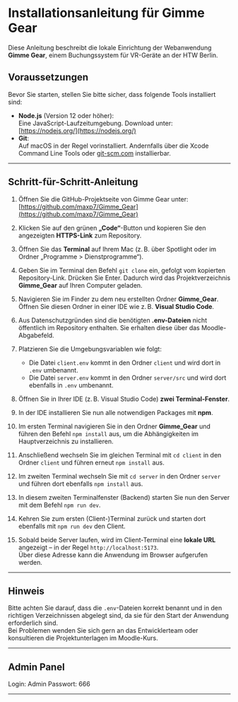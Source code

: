 # Installationsanleitung für Gimme Gear

Diese Anleitung beschreibt die lokale Einrichtung der Webanwendung **Gimme Gear**, einem Buchungssystem für VR-Geräte an der HTW Berlin.

## Voraussetzungen

Bevor Sie starten, stellen Sie bitte sicher, dass folgende Tools installiert sind:

- **Node.js** (Version 12 oder höher):  
  Eine JavaScript-Laufzeitumgebung. Download unter: [https://nodejs.org/](https://nodejs.org/)
- **Git**:  
  Auf macOS in der Regel vorinstalliert. Andernfalls über die Xcode Command Line Tools oder [git-scm.com](https://git-scm.com/) installierbar.

---

## Schritt-für-Schritt-Anleitung

1. Öffnen Sie die GitHub-Projektseite von Gimme Gear unter:  
   [https://github.com/maxp7/Gimme_Gear](https://github.com/maxp7/Gimme_Gear)

2. Klicken Sie auf den grünen **„Code“**-Button und kopieren Sie den angezeigten **HTTPS-Link** zum Repository.

3. Öffnen Sie das **Terminal** auf Ihrem Mac (z. B. über Spotlight oder im Ordner „Programme > Dienstprogramme“).

4. Geben Sie im Terminal den Befehl `git clone` ein, gefolgt vom kopierten Repository-Link. Drücken Sie Enter. Dadurch wird das Projektverzeichnis **Gimme_Gear** auf Ihren Computer geladen.

5. Navigieren Sie im Finder zu dem neu erstellten Ordner **Gimme_Gear**. Öffnen Sie diesen Ordner in einer IDE wie z. B. **Visual Studio Code**.

6. Aus Datenschutzgründen sind die benötigten **.env-Dateien** nicht öffentlich im Repository enthalten. Sie erhalten diese über das Moodle-Abgabefeld.

7. Platzieren Sie die Umgebungsvariablen wie folgt:
   - Die Datei `client.env` kommt in den Ordner `client` und wird dort in `.env` umbenannt.
   - Die Datei `server.env` kommt in den Ordner `server/src` und wird dort ebenfalls in `.env` umbenannt.

8. Öffnen Sie in Ihrer IDE (z. B. Visual Studio Code) **zwei Terminal-Fenster**.

9. In der IDE installieren Sie nun alle notwendigen Packages mit **npm**.

10. Im ersten Terminal navigieren Sie in den Ordner **Gimme_Gear** und führen den Befehl `npm install` aus, um die Abhängigkeiten im Hauptverzeichnis zu installieren.

11. Anschließend wechseln Sie im gleichen Terminal mit `cd client` in den Ordner `client` und führen erneut `npm install` aus.

12. Im zweiten Terminal wechseln Sie mit `cd server` in den Ordner `server` und führen dort ebenfalls `npm install` aus.

13. In diesem zweiten Terminalfenster (Backend) starten Sie nun den Server mit dem Befehl `npm run dev`.

14. Kehren Sie zum ersten (Client-)Terminal zurück und starten dort ebenfalls mit `npm run dev` den Client.

15. Sobald beide Server laufen, wird im Client-Terminal eine **lokale URL** angezeigt – in der Regel `http://localhost:5173`.  
    Über diese Adresse kann die Anwendung im Browser aufgerufen werden.

---

## Hinweis

Bitte achten Sie darauf, dass die `.env`-Dateien korrekt benannt und in den richtigen Verzeichnissen abgelegt sind, da sie für den Start der Anwendung erforderlich sind.  
Bei Problemen wenden Sie sich gern an das Entwicklerteam oder konsultieren die Projektunterlagen im Moodle-Kurs.

---
## Admin Panel 

Login: Admin 
Passwort: 666

---
